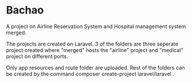 # Bachao
A project on Airline Reservation System and Hospital management system merged.

The projects are created on Laravel.
3 of the folders are three seperate project created where "merged" hosts the "airline" project and "medical" project on different ports.

Only app resources and route folder are uploaded.
Rest of the folders can be created by the command composer create-project laravel/laravel . 
